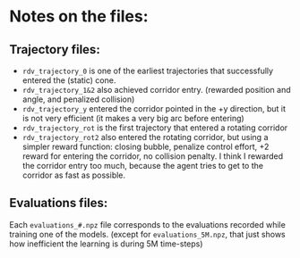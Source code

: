# Notes on the files:

## Trajectory files:
- `rdv_trajectory_0` is one of the earliest trajectories that successfully entered the (static) cone.
- `rdv_trajectory_1&2` also achieved corridor entry. (rewarded position and angle, and penalized collision)
- `rdv_trajectory_y` entered the corridor pointed in the +y direction, but it is not very efficient (it makes a very big arc before entering)
- `rdv_trajectory_rot` is the first trajectory that entered a rotating corridor
- `rdv_trajectory_rot2` also entered the rotating corridor, but using a simpler reward function: closing bubble, penalize control effort, +2 reward for entering the corridor, no collision penalty. I think I rewarded the corridor entry too much, because the agent tries to get to the corridor as fast as possible.

## Evaluations files:
Each `evaluations_#.npz` file corresponds to the evaluations recorded while training one of the models. (except for `evaluations_5M.npz`, that just shows how inefficient the learning is during 5M time-steps)